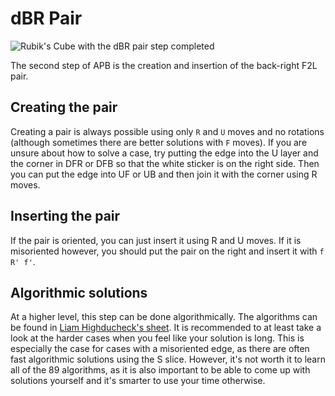 # dBR Pair
<image class="right" alt="Rubik's Cube with the dBR pair step completed" src="/images/tutorial/pair/pair.png">

The second step of APB is the creation and insertion of the back-right F2L pair. 
## Creating the pair 
Creating a pair is always possible using only `R` and `U` moves and no rotations (although sometimes there are better solutions with `F` moves). If you are unsure about how to solve a case, try putting the edge into the U layer and the corner in DFR or DFB so that the white sticker is on the right side. Then you can put the edge into UF or UB and then join it with the corner using R moves. <br>
## Inserting the pair
If the pair is oriented, you can just insert it using R and U moves. If it is misoriented however, you should put the pair on the right and insert it with `f R' f'`.
## Algorithmic solutions
At a higher level, this step can be done algorithmically. The algorithms can be found in [Liam Highducheck's sheet](https://docs.google.com/spreadsheets/d/1U1nwq_-HLeDgajuAOVRaH2Jo7X9zSTEBrnIRSv3hzeg). It is recommended to at least take a look at the harder cases when you feel like your solution is long. This is especially the case for cases with a misoriented edge, as there are often fast algorithmic solutions using the S slice. However, it's not worth it to learn all of the 89 algorithms, as it is also important to be able to come up with solutions yourself and it's smarter to use your time otherwise.